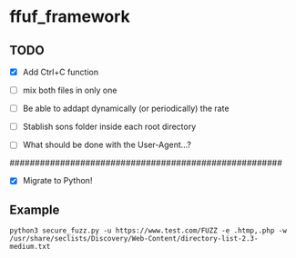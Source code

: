 # ffuf_framework

## TODO
- [x] Add Ctrl+C function
- [ ] mix both files in only one
- [ ] Be able to addapt dynamically (or periodically) the rate
- [ ] Stablish sons folder inside each root directory
- [ ] What should be done with the User-Agent...?


######################################################

- [x] Migrate to Python!




## Example
```text
python3 secure_fuzz.py -u https://www.test.com/FUZZ -e .htmp,.php -w /usr/share/seclists/Discovery/Web-Content/directory-list-2.3-medium.txt
```
